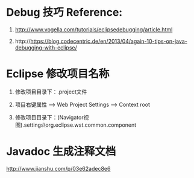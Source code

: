 

# Debug 技巧 Reference:

1.  http://www.vogella.com/tutorials/eclipsedebugging/article.html

2.  http://https://blog.codecentric.de/en/2013/04/again-10-tips-on-java-debugging-with-eclipse/




# Eclipse 修改项目名称

1. 修改项目目录下：.project文件

2. 项目右键属性 --> Web Project Settings --> Context root


3. 修改项目目录下：(Navigator视图).settings\org.eclipse.wst.common.component





# Javadoc 生成注释文档

http://www.jianshu.com/p/03e62adec8e6

